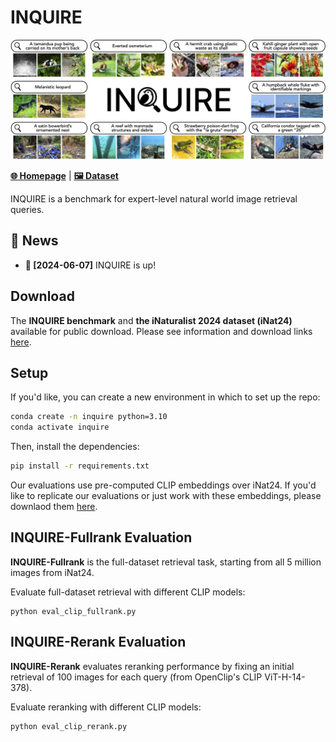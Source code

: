 # INQUIRE

![INQUIRE teaser figure](assets/teaser.jpg)

[**🌐 Homepage**](https://inquire-benchmark.github.io/) | [**🖼️ Dataset**](#) 

INQUIRE is a benchmark for expert-level natural world image retrieval queries.


## 🔔 News
- **🚀 [2024-06-07]** INQUIRE is up! 

## Download

The **INQUIRE benchmark** and **the iNaturalist 2024 dataset (iNat24)** available for public download. Please see information and download links [here](data/README.md).

## Setup

If you'd like, you can create a new environment in which to set up the repo:
```bash
conda create -n inquire python=3.10
conda activate inquire
```

Then, install the dependencies:
```bash
pip install -r requirements.txt
```

Our evaluations use pre-computed CLIP embeddings over iNat24. If you'd like to replicate our evaluations or just work with these embeddings, please downlaod them [here](data/README.md). 

## INQUIRE-Fullrank Evaluation

**INQUIRE-Fullrank** is the full-dataset retrieval task, starting from all 5 million images from iNat24. 

Evaluate full-dataset retrieval with different CLIP models:

```
python eval_clip_fullrank.py
```

## INQUIRE-Rerank Evaluation

**INQUIRE-Rerank** evaluates reranking performance by fixing an initial retrieval of 100 images for each query (from OpenClip's CLIP ViT-H-14-378). 

Evaluate reranking with different CLIP models:

```
python eval_clip_rerank.py
```
